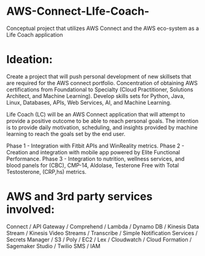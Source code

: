 # AWS-Connect-LIfe-Coach-
Conceptual project that utilizes AWS Connect and the AWS eco-system as a Life Coach application

# Ideation:
Create a project that will push personal development of new skillsets that are required for the AWS connect portfolio. Concentration of obtaining AWS certifications from Foundational to Specialty (Cloud Practitioner, Solutions Architect, and Machine Learning). Develop skills sets for Python, Java, Linux, Databases, APIs, Web Services, AI, and Machine Learning.    

Life Coach (LC) will be an AWS Connect application that will attempt to provide a positive outcome to be able to reach personal goals. The intention is to provide daily motivation, scheduling, and insights provided by machine learning to reach the goals set by the end user.

Phase 1 - Integration with Fitbit APIs and WinReality metrics.
Phase 2 - Creation and integration with mobile app powered by Elite Functional Performance.
Phase 3 - Integration to nutrition, wellness services, and blood panels for (CBC), CMP-14, Aldolase, Testerone Free with Total Testosterone, (CRP,hs) metrics. 

# AWS and 3rd party services involved:
Connect / API Gateway / Comprehend / Lambda / Dynamo DB / Kinesis Data Stream / Kinesis Video Streams /  Transcribe / Simple Notification Services / Secrets Manager / S3 / Poly / EC2 / Lex / Cloudwatch / Cloud Formation / Sagemaker Studio / Twilio SMS / IAM
